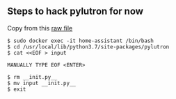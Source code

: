 ## Steps to hack pylutron for now

Copy from this [raw file](https://raw.githubusercontent.com/awrede/pylutron/master/pylutron/__init__.py)
```
$ sudo docker exec -it home-assistant /bin/bash
$ cd /usr/local/lib/python3.7/site-packages/pylutron
$ cat <<EOF > input

MANUALLY TYPE EOF <ENTER>

$ rm __init.py__
$ mv input __init.py__
$ exit
```
